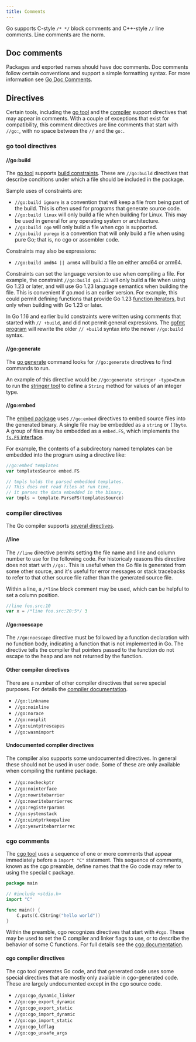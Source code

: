 ```yaml
---
title: Comments
---
```


Go supports C-style `/* */` block comments and C++-style `//` line
comments.
Line comments are the norm.

## Doc comments

Packages and exported names should have doc comments.
Doc comments follow certain conventions and support a simple
formatting syntax.
For more information see [Go Doc Comments](https://go.dev/doc/comment).

## Directives

Certain tools, including the [go tool](https://pkg.go.dev/cmd/go) and
the [compiler](https://pkg.go.dev/cmd/compile) support directives that
may appear in comments.
With a couple of exceptions that exist for compatibility, this comment
directives are line comments that start with `//go:`, with no space
between the `//` and the `go:`.

### go tool directives

#### //go:build

The [go tool](https://pkg.go/dev/cmd/go) supports [build
constraints](https://pkg.go.dev/cmd/go#hdr-Build_constraints).
These are `//go:build` directives that describe conditions under which
a file should be included in the package.

Sample uses of constraints are:
- `//go:build ignore` is a convention that will keep a file from being
  part of the build. This is often used for programs that generate
  source code.
- `//go:build linux` will only build a file when building for
  Linux. This may be used in general for any operating system or
  architecture.
- `//go:build cgo` will only build a file when cgo is supported.
- `//go:build purego` is a convention that will only build a file when
  using pure Go; that is, no cgo or assembler code.

Constraints may also be expressions:
- `//go:build amd64 || arm64` will build a file on either amd64 or
  arm64.

Constraints can set the language version to use when compiling a
file. For example, the constraint `//go:build go1.23` will only build
a file when using Go 1.23 or later, and will use Go 1.23 language
semantics when building the file. This is convenient if go.mod is an
earlier version. For example, this could permit defining functions
that provide Go 1.23 [function
iterators](https://go.dev/blog/range-functions), but only when
building with Go 1.23 or later.

In Go 1.16 and earlier build constraints were written using comments
that started with `// +build`, and did not permit general expressions.
The [gofmt program](https://pkg.go.dev/cmd/gofmt) will rewrite the
older `// +build` syntax into the newer `//go:build` syntax.

#### //go:generate

The [go
generate](https://pkg.go.dev/cmd/go#hdr-Generate_Go_files_by_processing_source)
command looks for `//go:generate` directives to find commands to run.

An example of this directive would be `//go:generate stringer
-type=Enum` to run the [stringer
tool](https://pkg.go.dev/golang.org/x/tools/cmd/stringer) to define a
`String` method for values of an integer type.

#### //go:embed

The [embed package](https://pkg.go.dev/embed) uses `//go:embed`
directives to embed source files into the generated binary. A single
file may be embedded as a `string` or `[]byte`. A group of files may
be embedded as a `embed.FS`, which implements the [`fs.FS`
interface](https://pkg.go.dev/io/fs#FS).

For example, the contents of a subdirectory named templates can be
embedded into the program using a directive like:

```go
//go:embed templates
var templatesSource embed.FS

// tmpls holds the parsed embedded templates.
// This does not read files at run time,
// it parses the data embedded in the binary.
var tmpls = template.ParseFS(templatesSource)
```

### compiler directives

The Go compiler supports [several
directives](https://pkg.go.dev/cmd/compile#hdr-Compiler_Directives).

#### //line

The `//line` directive permits setting the file name and line and
column number to use for the following code.
For historicaly reasons this directive does not start with `//go:`.
This is useful when the Go file is generated from some other source,
and it's useful for error messages or stack tracebacks to refer to
that other source file rather than the generated source file.

Within a line, a `/*line` block comment may be used, which can be
helpful to set a column position.

```go
//line foo.src:10
var x = /*line foo.src:20:5*/ 3
```

#### //go:noescape

The `//go:noescape` directive must be followed by a function
declaration with no function body, indicating a function that is not
implemented in Go. The directive tells the compiler that pointers
passed to the function do not escape to the heap and are not returned
by the function.

#### Other compiler directives

There are a number of other compiler directives that serve special
purposes. For details the [compiler
documentation](https://pkg.go.dev/cmd/compile#hdr-Compiler_Directives).

- `//go:linkname`
- `//go:noinline`
- `//go:norace`
- `//go:nosplit`
- `//go:uintptrescapes`
- `//go:wasmimport`

#### Undocumented compiler directives

The compiler also supports some undocumented directives.
In general these should not be used in user code.
Some of these are only available when compiling the runtime package.

- `//go:nocheckptr`
- `//go:nointerface`
- `//go:nowritebarrier`
- `//go:nowritebarrierrec`
- `//go:registerparams`
- `//go:systemstack`
- `//go:uintptrkeepalive`
- `//go:yeswritebarrierrec`

### cgo comments

The [cgo tool](https://pkg.go.dev/cmd/cgo) uses a sequence of one or
more comments that appear immediately before a `import "C"` statement.
This sequence of comments, known as the cgo preamble, define names
that the Go code may refer to using the special `C` package.

```go
package main

// #include <stdio.h>
import "C"

func main() {
	C.puts(C.CString("hello world"))
}
```

Within the preamble, cgo recognizes directives that start with `#cgo`.
These may be used to set the C compiler and linker flags to use, or to
describe the behavior of some C functions.
For full details see the [cgo
documentation](https://pkg.go.dev/cmd/cgo).

#### cgo compiler directives

The cgo tool generates Go code, and that generated code uses some
special directives that are mostly only available in cgo-generated
code.
These are largely undocumented except in the cgo source code.

- `//go:cgo_dynamic_linker`
- `//go:cgo_export_dynamic`
- `//go:cgo_export_static`
- `//go:cgo_import_dynamic`
- `//go:cgo_import_static`
- `//go:cgo_ldflag`
- `//go:cgo_unsafe_args`
